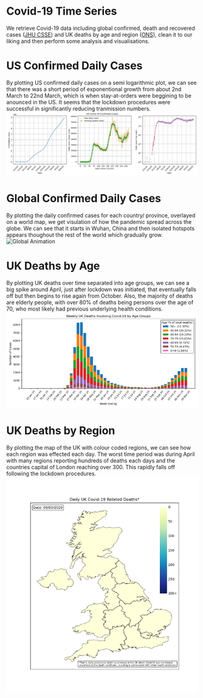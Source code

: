 # Covid-19 Time Series

We retrieve Covid-19 data including global confirmed, death and recovered cases ([JHU CSSE](https://github.com/CSSEGISandData/COVID-19)) and UK deaths by age and region ([ONS](https://www.ons.gov.uk/peoplepopulationandcommunity/birthsdeathsandmarriages/deaths/datasets/weeklyprovisionalfiguresondeathsregisteredinenglandandwales)), clean it to our liking and then perform some analysis and visualisations.

# US Confirmed Daily Cases
By plotting US confirmed daily cases on a semi logarithmic plot, we can see that there was a short period of exponentional growth from about 2nd March to 22nd March, which is when stay-at-orders were beggining to be anounced in the US. It seems that the lockdown procedures were successful in significantly reducing tranmission numbers.
![Global Analysis](demo/US_confirmed_cases.png)

# Global Confirmed Daily Cases
By plotting the daily confirmed cases for each country/ province, overlayed on a world map, we get visulation of how the pandemic spread across the globe. We can see that it starts in Wuhan, China and then isolated hotspots appears thoughout the rest of the world which gradually grow.
![Global Animation](demo/global_confirmed_cases.gif)

# UK Deaths by Age
By plotting UK deaths over time separated into age groups, we can see a big spike around April, just after lockdown was initiated, that eventually falls off but then begins to rise again from October. Also, the majority of deaths are elderly people, with over 80% of deaths being persons over the age of 70, who most likely had previous underlying health conditions.
![UK Analysis](demo/uk_deaths_age.png)

# UK Deaths by Region
By plotting the map of the UK with colour coded regions, we can see how each region was effected each day. The worst time period was during April with many regions reporting hundreds of deaths each days and the countries capital of London reaching over 300. This rapidly falls off following the lockdown procedures.
![UK Animation](demo/uk_deaths_region.gif)
